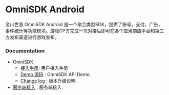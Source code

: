OmniSDK Android
====

金山世游 OmniSDK Android 是一个聚合类型SDK，提供了账号，支付，广告，事件统计等功能模块。游戏CP方完成一次对接后即可在各个应用商店平台和第三方发布渠道进行游戏发布。

### Documentation
- OmniSDK
    - [接入手册](docs/omni-sdk/android_integration.md): 用户接入手册
    - [Demo 源码](https://github.com/kingsoftgames/omnisdk-android-demo) : OmniSDK API Demo.
    - [Change log](docs/omni-sdk/CHANGELOG.md) : 版本升级说明.
- [服务端接入](docs/server/server_integration.md) : 服务端接入
